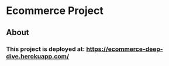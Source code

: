 # Ecommerce Project

## About

### This project is deployed at: https://ecommerce-deep-dive.herokuapp.com/
